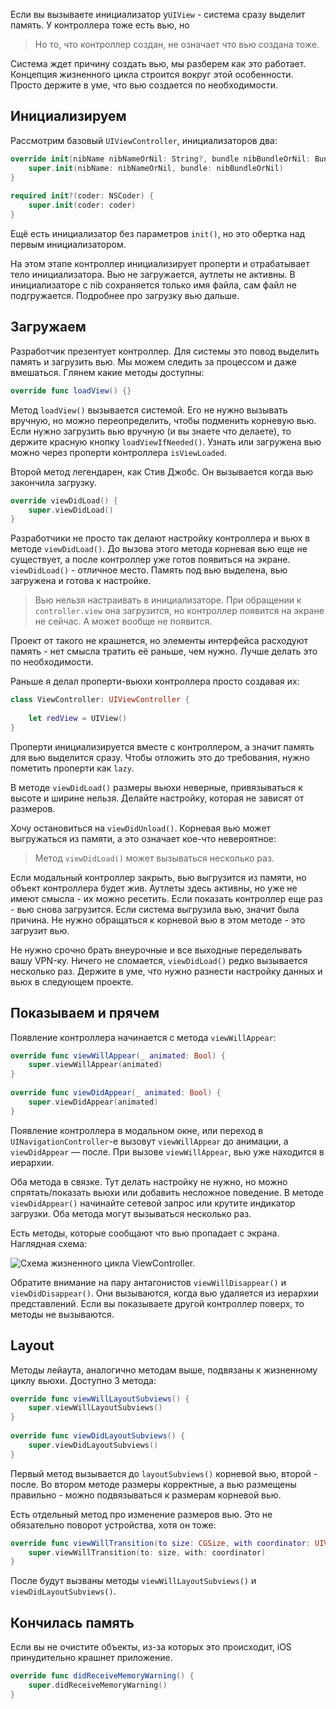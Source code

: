 Если вы вызываете инициализатор у`UIView` - система сразу выделит память. У контроллера тоже есть вью, но

> Но то, что контроллер создан, не означает что вью создана тоже. 

Система ждет причину создать вью, мы разберем как это работает. Концепция жизненного цикла строится вокруг этой особенности. Просто держите в уме, что вью создается по необходимости.

## Инициализируем

Рассмотрим базовый `UIViewController`, инициализаторов два:

```swift
override init(nibName nibNameOrNil: String?, bundle nibBundleOrNil: Bundle?) {
    super.init(nibName: nibNameOrNil, bundle: nibBundleOrNil)
}
    
required init?(coder: NSCoder) {
    super.init(coder: coder)
}
```

Ещё есть инициализатор без параметров `init()`, но это обертка над первым инициализатором.

На этом этапе контроллер инициализирует проперти и отрабатывает тело инициализатора. Вью не загружается, аутлеты не активны. В инициализаторе с nib сохраняется только имя файла, сам файл не подгружается. Подробнее про загрузку вью дальше.

## Загружаем

Разработчик презентует контроллер. Для системы это повод выделить память и загрузить вью. Мы можем следить за процессом и даже вмешаться. Глянем какие методы доступны:

```swift
override func loadView() {}
```

Метод `loadView()` вызывается системой. Его не нужно вызывать вручную, но можно переопределить, чтобы подменить корневую вью. Если нужно загрузить вью вручную (и вы знаете что делаете), то держите красную кнопку `loadViewIfNeeded()`. Узнать или загружена вью можно через проперти контроллера `isViewLoaded`.

Второй метод легендарен, как Стив Джобс. Он вызывается когда вью закончила загрузку.

```swift
override viewDidLoad() {
    super.viewDidLoad()
}
```

Разработчики не просто так делают настройку контроллера и вьюх в методе `viewDidLoad()`. До вызова этого метода корневая вью еще не существует, а после контроллер уже готов появиться на экране. `viewDidLoad()` - отличное место. Память под вью выделена, вью загружена и готова к настройке.

> Вью нельзя настраивать в инициализаторе. При обращении к `controller.view` она загрузится, но контроллер появится на экране не сейчас. А может вообще не появится. 

Проект от такого не крашнется, но элементы интерфейса расходуют память - нет смысла тратить её раньше, чем нужно. Лучше делать это по необходимости.

Раньше я делал проперти-вьюхи контроллера просто создавая их:

```swift
class ViewController: UIViewController {
    
    let redView = UIView()
}
```

Проперти инициализируется вместе с контроллером, а значит память для вью выделится сразу. Чтобы отложить это до требования, нужно пометить проперти как `lazy`.

В методе `viewDidLoad()` размеры вьюхи неверные, привязываться к высоте и ширине нельзя. Делайте настройку, которая не зависят от размеров.

Хочу остановиться на `viewDidUnload()`. Корневая вью может выгружаться из памяти, а это означает кое-что невероятное:

>Метод `viewDidLoad()` может вызываться несколько раз.

Если модальный контроллер закрыть, вью выгрузится из памяти, но объект контроллера будет жив. Аутлеты здесь активны, но уже не имеют смысла - их можно ресетить. Если показать контроллер еще раз - вью снова загрузится. Если система выгрузила вью, значит была причина. Не нужно обращаться к корневой вью в этом методе - это загрузит вью.

Не нужно срочно брать внеурочные и все выходные переделывать вашу VPN-ку. Ничего не сломается, `viewDidLoad()` редко вызывается несколько раз. Держите в уме, что нужно разнести настройку данных и вьюх в следующем проекте.

## Показываем и прячем

Появление контроллера начинается с метода `viewWillAppear`:

```swift
override func viewWillAppear(_ animated: Bool) {
    super.viewWillAppear(animated)
}
    
override func viewDidAppear(_ animated: Bool) {
    super.viewDidAppear(animated)
}
```

Появление контроллера в модальном окне, или переход в `UINavigationController`-e вызовут `viewWillAppear` до анимации, а `viewDidAppear` — после. При вызове `viewWillAppear`, вью уже находится в иерархии.

Оба метода в связке. Тут делать настройку не нужно, но можно спрятать/показать вьюхи или добавить несложное поведение. В методе `viewDidAppear()` начинайте сетевой запрос или крутите индикатор загрузки. Оба метода могут вызываться несколько раз.

Есть методы, которые сообщают что вью пропадает с экрана. Наглядная схема:

![Схема жизненного цикла `ViewController`.](https://cdn.sparrowcode.io/tutorials/uiviewcontroller-lifecycle/header.jpg)

Обратите внимание на пару антагонистов `viewWillDisappear()` и `viewDidDisappear()`. Они вызываются, когда вью удаляется из иерархии представлений. Если вы показываете другой контроллер поверх, то методы не вызываются.

## Layout

Методы лейаута, аналогично методам выше, подвязаны к жизненному циклу вьюхи. Доступно 3 метода:

```swift
override func viewWillLayoutSubviews() {
    super.viewWillLayoutSubviews()
}
    
override func viewDidLayoutSubviews() {
    super.viewDidLayoutSubviews()
}
```

Первый метод вызывается до `layoutSubviews()` корневой вью, второй - после. Во втором методе размеры корректные, а вью размещены правильно - можно подвязываться к размерам корневой вью.

Есть отдельный метод про изменение размеров вью. Это не обязательно поворот устройства, хотя он тоже:

```swift
override func viewWillTransition(to size: CGSize, with coordinator: UIViewControllerTransitionCoordinator) {
    super.viewWillTransition(to: size, with: coordinator)
}
```

После будут вызваны методы `viewWillLayoutSubviews()` и `viewDidLayoutSubviews()`.

## Кончилась память

Если вы не очистите объекты, из-за которых это происходит, iOS принудительно крашнет приложение.

```swift
override func didReceiveMemoryWarning() {
    super.didReceiveMemoryWarning()
}
```
